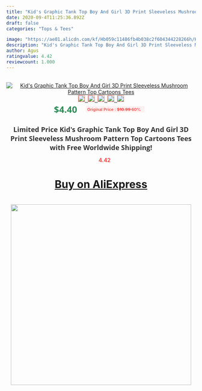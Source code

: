 ```yaml
---
title: "Kid's Graphic Tank Top Boy And Girl 3D Print Sleeveless Mushroom Pattern Top Cartoons Tees"
date: 2020-09-4T11:25:36.892Z
draft: false
categories: "Tops & Tees"

image: "https://ae01.alicdn.com/kf/Hb059c11486fb4b038c2f604344228266h/Kid-s-Graphic-Tank-Top-Boy-And-Girl-3D-Print-Sleeveless-Mushroom-Pattern-Top-Cartoons-Tees.jpg"
description: "Kid's Graphic Tank Top Boy And Girl 3D Print Sleeveless Mushroom Pattern Top Cartoons Tees"
author: Agus
ratingvalue: 4.42
reviewcount: 1.000
---
```

<br>
<div style="text-align: center;">
<a href="https://s.click.aliexpress.com/e/_ANo6x3" target="_blank" rel="nofollow noopener noreferrer"><img alt="Kid's Graphic Tank Top Boy And Girl 3D Print Sleeveless Mushroom Pattern Top Cartoons Tees" class="magnifier-image" src="https://ae01.alicdn.com/kf/Hb059c11486fb4b038c2f604344228266h/Kid-s-Graphic-Tank-Top-Boy-And-Girl-3D-Print-Sleeveless-Mushroom-Pattern-Top-Cartoons-Tees.jpg_640x640.jpg">
<br>
<img style="border:1px solid salmon" src="https://ae01.alicdn.com/kf/Hb059c11486fb4b038c2f604344228266h/Kid-s-Graphic-Tank-Top-Boy-And-Girl-3D-Print-Sleeveless-Mushroom-Pattern-Top-Cartoons-Tees.jpg_120x120.jpg">&nbsp;&nbsp;<img style="border:1px solid salmon" src="https://ae01.alicdn.com/kf/H75a0216304b94bc78828b5c9156e5034c/Kid-s-Graphic-Tank-Top-Boy-And-Girl-3D-Print-Sleeveless-Mushroom-Pattern-Top-Cartoons-Tees.jpg_120x120.jpg">&nbsp;&nbsp;<img style="border:1px solid salmon" src="_120x120.jpg">&nbsp;&nbsp;<img style="border:1px solid salmon" src="_120x120.jpg">&nbsp;&nbsp;<img style="border:1px solid salmon" src="_120x120.jpg"></a></div><br0>
<div style="text-align: center;"><span style="background-color: white; border: 0px; box-sizing: border-box; color: seagreen; display: inline-block; font-family: &quot;open sans&quot; , &quot;arial&quot; , &quot;helvetica&quot; , sans-serif , &quot;heiti&quot;; font-size: 24px; font-stretch: inherit; font-weight: 700; line-height: inherit; margin: 0px 10px 0px 0px; padding: 0px; vertical-align: middle;">$4.40 </span>
<span style="background: rgb(255 , 241 , 241); border-radius: 3px; border: 0px; box-sizing: border-box; color: #ff4747; display: inline-block; font-family: inherit; font-size: 12px; font-stretch: inherit; font-style: inherit; font-variant: inherit; font-weight: 600; line-height: inherit; margin: 0px; padding: 2px 5px; transform: scale(0.9); vertical-align: middle;">Original Price : <b style="text-decoration: line-through;">$10.99 </b> 60%&nbsp;&nbsp;</span></div>
<h1 style="color: #333333; display: inline-block; font-family: &quot;open sans&quot; , &quot;arial&quot; , &quot;helvetica&quot; , sans-serif , &quot;heiti&quot;; font-size: 18px; font-stretch: inherit; font-weight: 700; text-align: center;">Limited Price Kid's Graphic Tank Top Boy And Girl 3D Print Sleeveless Mushroom Pattern Top Cartoons Tees with Free Worldwide Shipping!</h1>
<div style="color: #ff4747; text-align: center;">
<img src="https://4.bp.blogspot.com/-M0ZcTcb-5uY/XleCXlxnR4I/AAAAAAAAAEc/OrjgMkXV1oMQFaCRZj5HQwOCBcu3w1FegCPcBGAYYCw/s1600/star.png" style="height: 15px;">&nbsp;<b>4.42</b></div>
<div class="button_cont" align="center"><a class="buynow_a" href="https://s.click.aliexpress.com/e/_ANo6x3" target="_blank" rel="nofollow noopener noreferrer"><H1>Buy on AliExpress</H1></a></div><br>
<div class="separator" style="clear: both; text-align: center;">
<img src="https://lh3.googleusercontent.com/-pTy5HemUv9M/XlePHvY0dAI/AAAAAAAAAE4/0nX5iRUoIWY8eMW9Dpxeirr157OZliDIgCLcBGAsYHQ/s1600/badge.gif" width="480">
</div>
